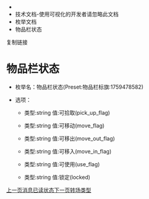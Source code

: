   * [](/)
  * 技术文档-使用可视化的开发者请忽略此文档
  * 枚举文档
  * 物品栏状态

复制链接

# 物品栏状态

  * 枚举名：物品栏状态(Preset:物品栏标旗:1759478582)

  * 选项：

    * 类型:string 值:可拾取(pick_up_flag)

    * 类型:string 值:可移动(move_flag)

    * 类型:string 值:可移出(move_out_flag)

    * 类型:string 值:可移入(move_in_flag)

    * 类型:string 值:可使用(use_flag)

    * 类型:string 值:锁定(locked)

[上一页消息已读状态](/技术文档/枚举文档/消息已读状态)[下一页转场类型](/技术文档/枚举文档/转场类型)


